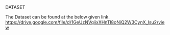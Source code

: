 DATASET 

The Dataset can be found at the below given link.
https://drive.google.com/file/d/1GeUzNVqiixXHnTl8oNiQ2W3CynX_lsu2/view